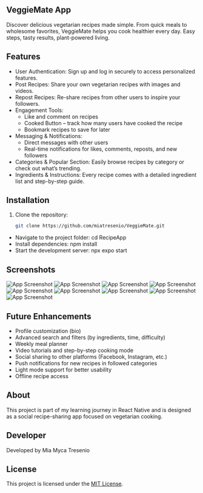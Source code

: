 ## VeggieMate App

Discover delicious vegetarian recipes made simple. From quick meals to wholesome favorites, VeggieMate helps you cook healthier every day. Easy steps, tasty results, plant-powered living.

## Features

- User Authentication: Sign up and log in securely to access personalized features.
- Post Recipes: Share your own vegetarian recipes with images and videos.
- Repost Recipes: Re-share recipes from other users to inspire your followers.
- Engagement Tools:
   - Like and comment on recipes
   - Cooked Button – track how many users have cooked the recipe
   - Bookmark recipes to save for later
- Messaging & Notifications:
   - Direct messages with other users
   - Real-time notifications for likes, comments, reposts, and new followers
- Categories & Popular Section: Easily browse recipes by category or check out what’s trending.
- Ingredients & Instructions: Every recipe comes with a detailed ingredient list and step-by-step guide.

## Installation

1. Clone the repository:
   ```bash
   git clone https://github.com/miatresenio/VeggieMate.git
   ```

- Navigate to the project folder: cd RecipeApp
- Install dependencies: npm install
- Start the development server: npx expo start

## Screenshots

![App Screenshot](./assets/images/wc.png)
![App Screenshot](./assets/images/signup.png)
![App Screenshot](./assets/images/signin.png)
![App Screenshot](./assets/images/home.png)
![App Screenshot](./assets/images/postdetails.png)
![App Screenshot](./assets/images/bookmark.png)
![App Screenshot](./assets/images/messages.png)
![App Screenshot](./assets/images/notifications.png)
![App Screenshot](./assets/images/profile.png)



## Future Enhancements

- Profile customization (bio)
- Advanced search and filters (by ingredients, time, difficulty)
- Weekly meal planner 
- Video tutorials and step-by-step cooking mode
- Social sharing to other platforms (Facebook, Instagram, etc.)
- Push notifications for new recipes in followed categories
- Light mode support for better usability
- Offline recipe access 


## About

This project is part of my learning journey in React Native and is designed as a social recipe-sharing app focused on vegetarian cooking.

## Developer

Developed by Mia Myca Tresenio

## License

This project is licensed under the [MIT License](./LICENSE).



